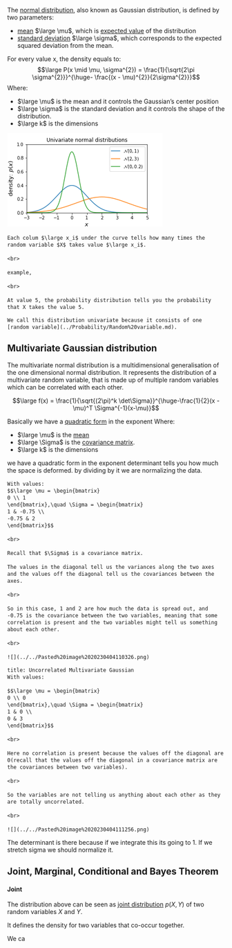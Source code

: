 The [normal distribution](../Probability/Normal%20distribution.md), also known as Gaussian distribution, is defined by two parameters:
- [mean](../Statistics/Mean.md) $\large \mu$, which is [expected value](../Statistics/Expected%20value.md) of the distribution 
- [standard deviation](../Statistics/Standard%20Deviation.md) $\large \sigma$, which corresponds to the expected squared deviation from the mean.

For every value x, the density equals to:
$$\large P(x \mid \mu, \sigma^{2}) = \frac{1}{\sqrt{2\pi \sigma^{2}}}^{\huge- \frac{(x - \mu)^{2}}{2\sigma^{2}}}$$
Where:
- $\large \mu$ is the mean and it controls the Gaussian’s center position
- $\large \sigma$ is the standard deviation and it controls the shape of the distribution.
- $\large k$ is the dimensions

![](../z_images/Pasted%20image%2020230402120530.png)


```ad-tldr
Each colum $\large x_i$ under the curve tells how many times the random variable $X$ takes value $\large x_i$.

<br>

example,

<br>

At value 5, the probability distribution tells you the probability that X takes the value 5.
```

```ad-hint
We call this distribution univariate because it consists of one [random variable](../Probability/Random%20variable.md).
```


## Multivariate Gaussian distribution

The multivariate normal distribution is a multidimensional generalisation of the one dimensional normal distribution. It represents the distribution of a multivariate random variable, that is made up of multiple random variables which can be correlated with each other.

$$\large f(x) = \frac{1}{\sqrt{(2\pi)^k \det\Sigma}}^{\huge-\frac{1}{2}(x - \mu)^T \Sigma^{-1}(x-\mu)}$$

Basically we have a [quadratic form](../Linear%20Algebra/Quadratic%20form.md) in the exponent
Where:
- $\large \mu$ is the [mean](../Statistics/Mean.md)
- $\large \Sigma$ is the [covariance matrix](Covariance%20matrix.md).
- $\large k$ is the dimensions

we have a quadratic form in the exponent
determinant tells you how much the space is deformed. by dividing by it we are normalizing the data.


```ad-example
With values:
$$\large \mu = \begin{bmatrix}
0 \\ 1
\end{bmatrix},\quad \Sigma = \begin{bmatrix}
1 & -0.75 \\
-0.75 & 2
\end{bmatrix}$$

<br>

Recall that $\Sigma$ is a covariance matrix.

The values in the diagonal tell us the variances along the two axes and the values off the diagonal tell us the covariances between the axes.

<br>

So in this case, 1 and 2 are how much the data is spread out, and -0.75 is the covariance between the two variables, meaning that some correlation is present and the two variables might tell us something about each other.

<br>

![](../../Pasted%20image%2020230404110326.png)
```

```ad-example
title: Uncorrelated Multivariate Gaussian
With values:

$$\large \mu = \begin{bmatrix}
0 \\ 0
\end{bmatrix},\quad \Sigma = \begin{bmatrix}
1 & 0 \\
0 & 3
\end{bmatrix}$$

<br>

Here no correlation is present because the values off the diagonal are 0(recall that the values off the diagonal in a covariance matrix are the covariances between two variables).

<br>

So the variables are not telling us anything about each other as they are totally uncorrelated.

<br>

![](../../Pasted%20image%2020230404111256.png)

```


The determinant is there because if we integrate this its going to 1. If we stretch sigma we should normalize it.


## Joint, Marginal, Conditional and Bayes Theorem

#### Joint
The distribution above can be seen as [joint distribution](Joint%20distribution.md) $p(X, Y)$ of two random variables $X$ and $Y$.

It defines the density for two variables that co-occur together.

We ca